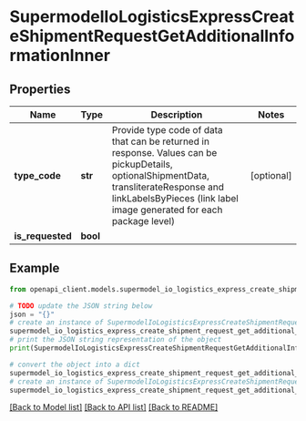 # SupermodelIoLogisticsExpressCreateShipmentRequestGetAdditionalInformationInner


## Properties

Name | Type | Description | Notes
------------ | ------------- | ------------- | -------------
**type_code** | **str** | Provide type code of data that can be returned in response.  Values can be pickupDetails, optionalShipmentData, transliterateResponse and linkLabelsByPieces (link label image generated for each package level) | [optional] 
**is_requested** | **bool** |  | 

## Example

```python
from openapi_client.models.supermodel_io_logistics_express_create_shipment_request_get_additional_information_inner import SupermodelIoLogisticsExpressCreateShipmentRequestGetAdditionalInformationInner

# TODO update the JSON string below
json = "{}"
# create an instance of SupermodelIoLogisticsExpressCreateShipmentRequestGetAdditionalInformationInner from a JSON string
supermodel_io_logistics_express_create_shipment_request_get_additional_information_inner_instance = SupermodelIoLogisticsExpressCreateShipmentRequestGetAdditionalInformationInner.from_json(json)
# print the JSON string representation of the object
print(SupermodelIoLogisticsExpressCreateShipmentRequestGetAdditionalInformationInner.to_json())

# convert the object into a dict
supermodel_io_logistics_express_create_shipment_request_get_additional_information_inner_dict = supermodel_io_logistics_express_create_shipment_request_get_additional_information_inner_instance.to_dict()
# create an instance of SupermodelIoLogisticsExpressCreateShipmentRequestGetAdditionalInformationInner from a dict
supermodel_io_logistics_express_create_shipment_request_get_additional_information_inner_from_dict = SupermodelIoLogisticsExpressCreateShipmentRequestGetAdditionalInformationInner.from_dict(supermodel_io_logistics_express_create_shipment_request_get_additional_information_inner_dict)
```
[[Back to Model list]](../README.md#documentation-for-models) [[Back to API list]](../README.md#documentation-for-api-endpoints) [[Back to README]](../README.md)


